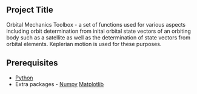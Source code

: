 ## Project Title

Orbital Mechanics Toolbox - a set of functions used for various aspects including orbit determination from inital orbital state vectors of an orbiting body such as a satellite as well as the determination of state vectors from orbital elements. Keplerian motion is used for these purposes. 

## Prerequisites

- [Python](https://www.python.org/downloads/)
- Extra packages -  [Numpy](http://www.numpy.org/)
                  [Matplotlib](http://matplotlib.org/)
